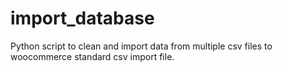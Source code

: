 # import_database
Python script to clean and import data from multiple csv files to woocommerce standard csv import file.
